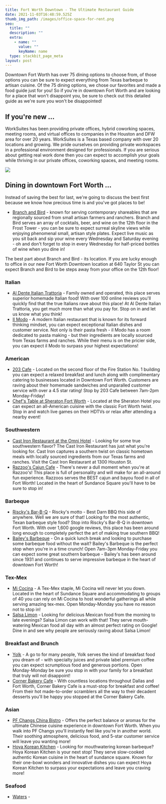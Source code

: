```yaml
---
title: Fort Worth Downtown - The Ultimate Restaurant Guide
date: 2021-11-03T16:48:59.525Z
thumb_img_path: /images/office-space-for-rent.png
seo:
  title: ""
  description: ""
  extra:
    - name: ""
      value: ""
      keyName: name
  type: stackbit_page_meta
layout: post
---
```

Downtown Fort Worth has over 75 dining options to choose from, of those options you can be sure to expect everything from Texas barbeque to artisan cuisine. Of the 75 dining options, we chose our favorites and made a food guide just for you! So if you're in downtown Fort Worth and are looking for a place that won't disappoint you, be sure to check out this detailed guide as we're sure you won't be disappointed!

## If you're new ...

WorkSuites has been providing private offices, hybrid coworking spaces, meeting rooms, and virtual offices to companies in the Houston and DFW area for over 20 years. WorkSuites is a Texas based company with over 20 locations and growing. We pride ourselves on providing private workspaces in a professional environment designed for professionals. If you are serious about getting real work done then you can expect to accomplish your goals while thriving in our private offices, coworking spaces, and meeting rooms.

![](/images/office-space-for-rent-in-downtown-fort-worth.png)

## Dining in downtown Fort Worth ...

Instead of saving the best for last, we're going to discuss the best first because we know how precious time is and you've got places to be!

* [Branch and Bird](https://branchbirdfw.com/) - known for serving contemporary shareables that are regionally sourced from small artisan farmers and ranchers. Branch and Bird serves an array of cocktails, beer, and wine on the 12th floor in the Frost Tower - you can be sure to expect surreal skyline views while enjoying phenomenal small, artisan style plates. Expect live music as you sit back and sip your wine every Wednesday and Saturday evening - oh and don't forget to stop in every Wednesday for half-priced bottles of wine when you dine in!

The best part about Branch and Bird - its location. If you are lucky enough to office in our new Fort Worth Downtown location at 640 Taylor St you can expect Branch and Bird to be steps away from your office on the 12th floor!

### Italian

* [Al Dente Italian Trattoria](https://al-dente-italian-trattoria.business.site/) - Family owned and operated, this place serves superior homemade Italian food! With over 100 online reviews you'll quickly find that the true Italians rave about this place! At Al Dente Italian Trattoria, you get much more than what you pay for. Stop on in and let us know what you think!
* [Il Modo](https://www.theharperfortworth.com/restaurants-fort-worth/il-modo/) - A modern Italian restaurant that is known for its forward thinking mindset, you can expect exceptional Italian dishes and customer service. Not only is their pasta fresh - il Modo has a room dedicated to pasta making - but their ingredients are locally sourced from Texas farms and ranches. While their menu is on the pricier side, you can expect il Modo to surpass your highest expectations!

### American

* [203 Cafe](https://203cafe.com/) - Located on the second floor of the Fire Station No. 1 building you can expect a relaxed breakfast and lunch along with complimentary catering to businesses located in Downtown Fort Worth. Customers are raving about their homemade sandwiches and unparalled customer service with over a 4.5 star rating! Stop by 203 Cafe between 7am-2pm Monday-Friday!
* [Chef's Table at Sheraton Fort Worth](https://www.marriott.com/hotels/hotel-information/restaurant/dfwds-sheraton-fort-worth-downtown-hotel/) - Located at the Sheraton Hotel you can expect an all-American cuisine with the classic Fort Worth twist. Stop in and watch live games on their HDTVs or relax after attending a nearby event!

### Southwestern

* [Cast Iron Restaurant at the Omni Hotel](https://www.omnihotels.com/hotels/fort-worth/dining/cast-iron) - Looking for some true southwestern flavor? The Cast Iron Restaurant has just what you're looking for. Cast Iron captures a southern twist on classic hometown meals with locally sourced ingredients from our Texas farms and ranches. Visit the Cast Iron Restaurant at 1300 Houston St.
* [Razzoo's Cajun Cafe](https://www.razzoos.com/sundance) - There's never a dull moment when you're at Razzoo's! This place is full of personality and will make for an all-around fun experience. Razzoos serves the BEST cajun and bayou food in all of Fort Worth! Located in the heart of Sundance Square you'll have to be sure to stop in!

### Barbeque

* [Riscky's Bar-B-Q](https://risckys.com/risckys-bbq/) - Riscky's motto - Best Darn BBQ this side of anywhere. Well we are sure of that! Looking for the most authentic, Texan barbeque style food? Stop into Riscky's Bar-B-Q in downtown Fort Worth. With over 1,600 google reviews, this place has been around long enough to completely perfect the art of making true southern BBQ!
* [Bailey's Barbeque](https://www.loc8nearme.com/texas/fort-worth/baileys-bbq/4851268/) - On a quick lunch break and looking to purchase some barbeque food without the wait? Bailey's Barbeque is the perfect stop when you're in a time crunch! Open 7am-3pm Monday-Friday you can expect some great southern barbeque - Bailey's has been around since 1931 and continues to serve impressive barbeque in the heart of downtown Fort Worth!

### Tex-Mex

* [Mi Cocina](https://www.micocina.com/locations/in/tx/fort-worth/sundance-square/) - A Tex-Mex staple, Mi Cocina will never let you down. Located in the heart of Sundance Square and accommodating to groups of 40 you can rely on Mi Cocina to host wonderful gatherings all while serving amazing tex-mex. Open Monday-Monday you have no reason not to stop in!
* [Salsa Limon](https://salsalimon.com/home/) - Looking for delicious Mexican food from the morning to late evenings? Salsa Limon can work with that! They serve mouth-watering Mexican food all day with an almost perfect rating on Google! Dine in and see why people are seriously raving about Salsa Limon!

### Breakfast and Brunch

* [Yolk](https://eatyolk.com/) - A go to for many people, Yolk serves the kind of breakfast food you dream of - with specialty juices and private label premium coffee you can expect scrumptious food and generous portions. Open Monday-Monday be sure you stop in with your family for a breakfast that truly will not disappoint!
* [Corner Bakery Cafe](https://www.cornerbakerycafe.com/menu) - With countless locations throughout Dallas and Fort Worth, Corner Bakery Cafe is a must-stop for breakfast and coffee! From their hot made-to-order scramblers all the way to their decadent desserts you'll be happy you stopped at the Corner Bakery Cafe.

### Asian

* [PF Changs China Bistro](https://www.pfchangs.com/locations/us/tx/ft-worth/400-throckmorton/9972-ft-worth.html) - Offers the perfect balance or aromas for the ultimate Chinese cuisine experience in downtown Fort Worth. When you walk into PF Changs you'll instantly feel like you're in another world. Their soothing atmosphere, delicious food, and 5-star customer service will leave you wanting more!
* [Hoya Korean Kitchen](http://www.hoyakoreankitchen.com/) - Looking for mouthwatering korean barbeque? Hoya Korean Kitchen is your next stop! They serve slow-cooked authentic Korean cuisine in the heart of sundance square. Known for their one-bowl wonders and innovative dishes you can expect Hoya Korean Kitchen to surpass your expectations and leave you craving more!

### Seafood

* [Waters](https://waterstexas.com/) -